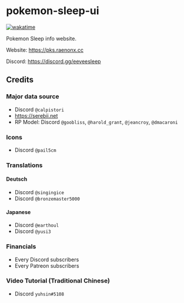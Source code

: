 # pokemon-sleep-ui

[![wakatime](https://wakatime.com/badge/user/9c3313d2-5936-4c7c-a318-28510e725dae/project/809a1333-d9ee-4528-aeec-32e6ff4ba693.svg?style=flat-square)](https://wakatime.com/badge/user/9c3313d2-5936-4c7c-a318-28510e725dae/project/809a1333-d9ee-4528-aeec-32e6ff4ba693)

Pokemon Sleep info website.

Website: https://pks.raenonx.cc

Discord: https://discord.gg/eeveesleep

## Credits

### Major data source

- Discord `@calpistori`
- https://serebii.net
- RP Model: Discord `@goobliss`, `@harold_grant`, `@jeancroy`, `@dmacaroni`

### Icons

- Discord `@pail5cm`

### Translations

#### Deutsch

- Discord `@singingice`
- Discord `@bronzemaster5000`

#### Japanese

- Discord `@earthoul`
- Discord `@yusi3`

### Financials

- Every Discord subscribers
- Every Patreon subscribers

### Video Tutorial (Traditional Chinese)

- Discord `yuhsin#5108`
